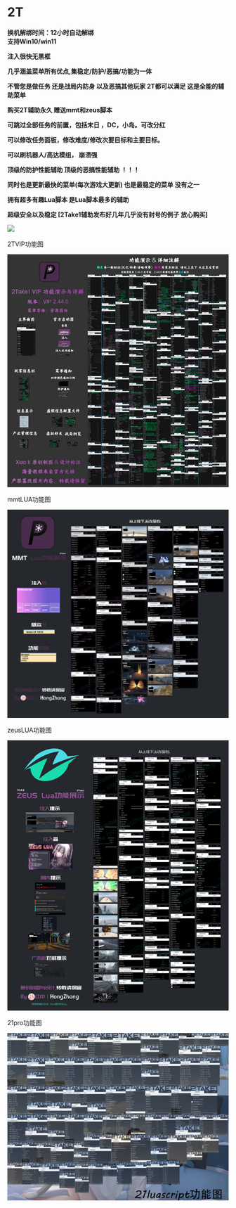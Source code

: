 # 2T

**换机解绑时间：12小时自动解绑**\
**支持Win10/win11**

**注入很快无黑框**

**几乎涵盖菜单所有优点,集稳定/防护/恶搞/功能为一体**

**不管您是做任务 还是战局内防身 以及恶搞其他玩家 2T都可以满足 这是全能的辅助菜单**

**购买2T辅助永久 赠送mmt和zeus脚本**

**可跳过全部任务的前置，包括末日 ，DC，小岛。可改分红**

**可以修改任务面板，修改难度/修改次要目标和主要目标。**

**可以刷机器人/高达模组， 崩溃强**

**顶级的防护性能辅助 顶级的恶搞性能辅助 ！！！**

**同时也是更新最快的菜单(每次游戏大更新) 也是最稳定的菜单 没有之一**

**拥有超多有趣Lua脚本 是Lua脚本最多的辅助**

**超级安全以及稳定 [2Take1辅助发布好几年几乎没有封号的例子 放心购买]**

![](../../.gitbook/assets/5$Z]PFJPWCGT9HF$S\({XT8D.png)

2TVIP功能图

![](../../.gitbook/assets/2T.png)

mmtLUA功能图

![](../../.gitbook/assets/2t%20MMT%20Lua.png)

zeusLUA功能图

![](../../.gitbook/assets/2t%20ZEUS%20Lua%20(1).png)

21pro功能图

![](../../.gitbook/assets/2t%2021lua.jpg)